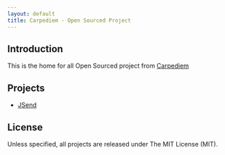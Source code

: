 ```yaml
---
layout: default
title: Carpediem - Open Sourced Project
---
```


Introduction
-------

This is the home for all Open Sourced project from [Carpediem](https://www.carpediem.fr)

Projects
-------

- [JSend](http://carpediem.github.io/JSend/)

License
-------

Unless specified, all projects are released under The MIT License (MIT).
